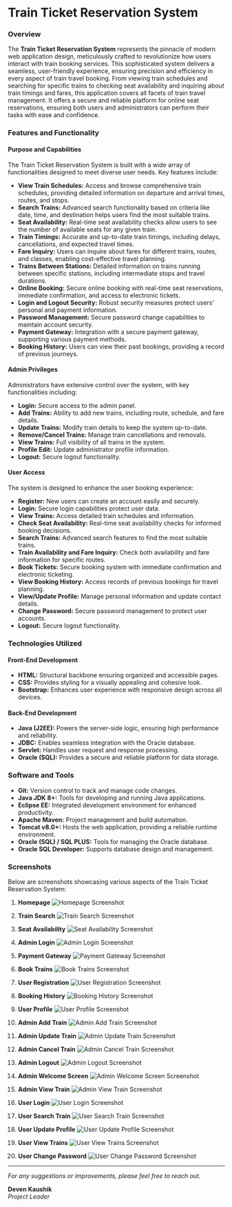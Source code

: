 # **Train Ticket Reservation System**

### **Overview**

The **Train Ticket Reservation System** represents the pinnacle of modern web application design, meticulously crafted to revolutionize how users interact with train booking services. This sophisticated system delivers a seamless, user-friendly experience, ensuring precision and efficiency in every aspect of train travel booking. From viewing train schedules and searching for specific trains to checking seat availability and inquiring about train timings and fares, this application covers all facets of train travel management. It offers a secure and reliable platform for online seat reservations, ensuring both users and administrators can perform their tasks with ease and confidence.

### **Features and Functionality**

#### **Purpose and Capabilities**
The Train Ticket Reservation System is built with a wide array of functionalities designed to meet diverse user needs. Key features include:

- **View Train Schedules:** Access and browse comprehensive train schedules, providing detailed information on departure and arrival times, routes, and stops.
- **Search Trains:** Advanced search functionality based on criteria like date, time, and destination helps users find the most suitable trains.
- **Seat Availability:** Real-time seat availability checks allow users to see the number of available seats for any given train.
- **Train Timings:** Accurate and up-to-date train timings, including delays, cancellations, and expected travel times.
- **Fare Inquiry:** Users can inquire about fares for different trains, routes, and classes, enabling cost-effective travel planning.
- **Trains Between Stations:** Detailed information on trains running between specific stations, including intermediate stops and travel durations.
- **Online Booking:** Secure online booking with real-time seat reservations, immediate confirmation, and access to electronic tickets.
- **Login and Logout Security:** Robust security measures protect users' personal and payment information.
- **Password Management:** Secure password change capabilities to maintain account security.
- **Payment Gateway:** Integration with a secure payment gateway, supporting various payment methods.
- **Booking History:** Users can view their past bookings, providing a record of previous journeys.

#### **Admin Privileges**
Administrators have extensive control over the system, with key functionalities including:

- **Login:** Secure access to the admin panel.
- **Add Trains:** Ability to add new trains, including route, schedule, and fare details.
- **Update Trains:** Modify train details to keep the system up-to-date.
- **Remove/Cancel Trains:** Manage train cancellations and removals.
- **View Trains:** Full visibility of all trains in the system.
- **Profile Edit:** Update administrator profile information.
- **Logout:** Secure logout functionality.

#### **User Access**
The system is designed to enhance the user booking experience:

- **Register:** New users can create an account easily and securely.
- **Login:** Secure login capabilities protect user data.
- **View Trains:** Access detailed train schedules and information.
- **Check Seat Availability:** Real-time seat availability checks for informed booking decisions.
- **Search Trains:** Advanced search features to find the most suitable trains.
- **Train Availability and Fare Inquiry:** Check both availability and fare information for specific routes.
- **Book Tickets:** Secure booking system with immediate confirmation and electronic ticketing.
- **View Booking History:** Access records of previous bookings for travel planning.
- **View/Update Profile:** Manage personal information and update contact details.
- **Change Password:** Secure password management to protect user accounts.
- **Logout:** Secure logout functionality.

### **Technologies Utilized**

#### **Front-End Development**
- **HTML:** Structural backbone ensuring organized and accessible pages.
- **CSS:** Provides styling for a visually appealing and cohesive look.
- **Bootstrap:** Enhances user experience with responsive design across all devices.

#### **Back-End Development**
- **Java (J2EE):** Powers the server-side logic, ensuring high performance and reliability.
- **JDBC:** Enables seamless integration with the Oracle database.
- **Servlet:** Handles user request and response processing.
- **Oracle (SQL):** Provides a secure and reliable platform for data storage.

### **Software and Tools**
- **Git:** Version control to track and manage code changes.
- **Java JDK 8+:** Tools for developing and running Java applications.
- **Eclipse EE:** Integrated development environment for enhanced productivity.
- **Apache Maven:** Project management and build automation.
- **Tomcat v8.0+:** Hosts the web application, providing a reliable runtime environment.
- **Oracle (SQL) / SQL PLUS:** Tools for managing the Oracle database.
- **Oracle SQL Developer:** Supports database design and management.

### **Screenshots**

Below are screenshots showcasing various aspects of the Train Ticket Reservation System:

1. **Homepage**
   ![Homepage Screenshot](Screenshots/welcome%20screen.png)

2. **Train Search**
   ![Train Search Screenshot](Screenshots/adminsearchtrain.png)

3. **Seat Availability**
   ![Seat Availability Screenshot](Screenshots/seats%20availability.png)

4. **Admin Login**
   ![Admin Login Screenshot](Screenshots/adminlogin.png)

5. **Payment Gateway**
   ![Payment Gateway Screenshot](Screenshots/payment%20gateaway.png)

6. **Book Trains**
   ![Book Trains Screenshot](Screenshots/booktrains.png)

7. **User Registration**
   ![User Registration Screenshot](Screenshots/newuserregistration.png)

8. **Booking History**
   ![Booking History Screenshot](Screenshots/train%20booking%20history.png)

9. **User Profile**
   ![User Profile Screenshot](Screenshots/userviewprofile.png)

10. **Admin Add Train**
    ![Admin Add Train Screenshot](Screenshots/adminaddtrain.png)

11. **Admin Update Train**
    ![Admin Update Train Screenshot](Screenshots/adminupdatetrain.png)

12. **Admin Cancel Train**
    ![Admin Cancel Train Screenshot](Screenshots/admincanceltrain.png)

13. **Admin Logout**
    ![Admin Logout Screenshot](Screenshots/adminlogout.png)

14. **Admin Welcome Screen**
    ![Admin Welcome Screen Screenshot](Screenshots/adminwelcomescreen.png)

15. **Admin View Train**
    ![Admin View Train Screenshot](Screenshots/adminviewtrain.png)

16. **User Login**
    ![User Login Screenshot](Screenshots/userlogin.png)

17. **User Search Train**
    ![User Search Train Screenshot](Screenshots/usersearchtrain.png)

18. **User Update Profile**
    ![User Update Profile Screenshot](Screenshots/userupdateprofile.png)

19. **User View Trains**
    ![User View Trains Screenshot](Screenshots/userviewtrains.png)

20. **User Change Password**
    ![User Change Password Screenshot](Screenshots/userchangepassword.png)

---

_For any suggestions or improvements, please feel free to reach out._

**Deven Kaushik**  
_Project Leader_
